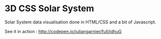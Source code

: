 3D CSS Solar System 
===================

Solar System data visualisation done in HTML/CSS and a bit of Javascript.

See it in action : http://codepen.io/juliangarnier/full/idhuG